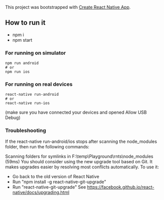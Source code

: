 This project was bootstrapped with [Create React Native App](https://github.com/react-community/create-react-native-app).


## How to run it

* npm i
* npm start

### For running on simulator
```
npm run android
# or
npm run ios
```
### For running on real devices
```
react-native run-android
# or
react-native run-ios
```
(make sure you have connected your devices and opened Allow USB Debug)

### Troubleshooting

If the react-native run-android/ios stops after scanning the node_modules folder, then run the following commands:

Scanning folders for symlinks in F:\temp\Playground\rnts\node_modules (59ms)
You should consider using the new upgrade tool based on Git. It makes upgrades easier by resolving most conflicts automatically.
To use it:
- Go back to the old version of React Native
- Run "npm install -g react-native-git-upgrade"
- Run "react-native-git-upgrade"
See https://facebook.github.io/react-native/docs/upgrading.html